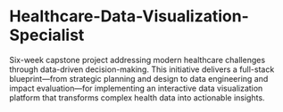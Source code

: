 # Healthcare-Data-Visualization-Specialist
Six-week capstone project addressing modern healthcare challenges through data-driven decision-making. This initiative delivers a full-stack blueprint—from strategic planning and design to data engineering and impact evaluation—for implementing an interactive data visualization platform that transforms complex health data into actionable insights.
